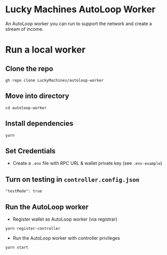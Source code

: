 # Lucky Machines AutoLoop Worker

An AutoLoop worker you can run to support the network and create a stream of income.

# Run a local worker

## Clone the repo

```shell
gh repo clone LuckyMachines/autoloop-worker
```

## Move into directory

```shell
cd autoloop-worker
```

## Install dependencies

```shell
yarn
```

## Set Credentials

- Create a `.env` file with RPC URL & wallet private key (see `.env-example`)

## Turn on testing in `controller.config.json`

`"testMode": true`

## Run the AutoLoop worker

- Register wallet as AutoLoop worker (via registrar)

```shell
yarn register-controller
```

- Run the AutoLoop worker with controller privileges

```shell
yarn start
```

